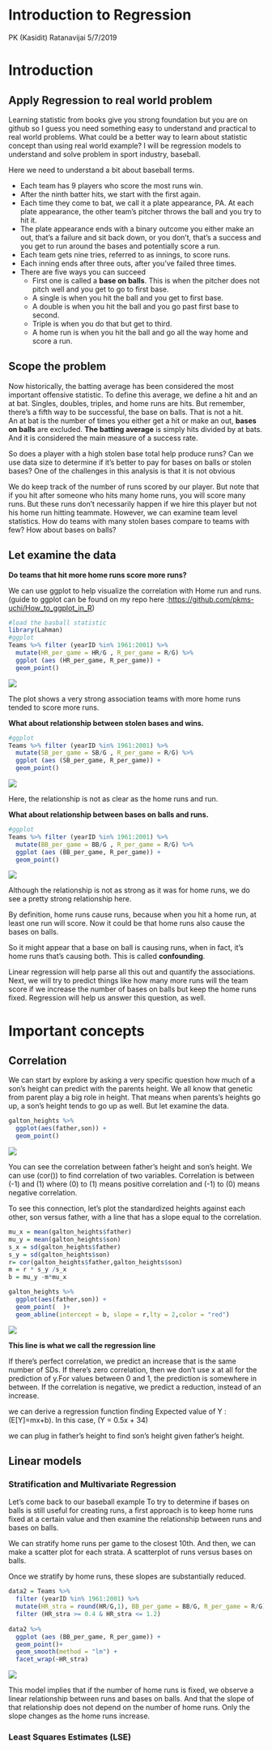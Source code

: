 Introduction to Regression
================
PK (Kasidit) Ratanavijai
5/7/2019

# Introduction

## Apply Regression to real world problem

Learning statistic from books give you strong foundation but you are on
github so I guess you need something easy to understand and practical to
real world problems. What could be a better way to learn about statistic
concept than using real world example? I will be regression models to
understand and solve problem in sport industry, baseball.

Here we need to understand a bit about baseball terms.

  - Each team has 9 players who score the most runs win.
  - After the ninth batter hits, we start with the first again.
  - Each time they come to bat, we call it a plate appearance, PA. At
    each plate appearance, the other team’s pitcher throws the ball and
    you try to hit it.
  - The plate appearance ends with a binary outcome you either make an
    out, that’s a failure and sit back down, or you don’t, that’s a
    success and you get to run around the bases and potentially score a
    run.
  - Each team gets nine tries, referred to as innings, to score runs.
  - Each inning ends after three outs, after you’ve failed three times.
  - There are five ways you can succeed
      - First one is called a **base on balls**. This is when the
        pitcher does not pitch well and you get to go to first base.
      - A single is when you hit the ball and you get to first base.
      - A double is when you hit the ball and you go past first base to
        second.
      - Triple is when you do that but get to third.
      - A home run is when you hit the ball and go all the way home and
        score a run.

## Scope the problem

Now historically, the batting average has been considered the most
important offensive statistic. To define this average, we define a hit
and an at bat. Singles, doubles, triples, and home runs are hits. But
remember, there’s a fifth way to be successful, the base on balls. That
is not a hit.  
An at bat is the number of times you either get a hit or make an out,
**bases on balls** are excluded. **The batting average** is simply hits
divided by at bats. And it is considered the main measure of a success
rate.

So does a player with a high stolen base total help produce runs? Can we
use data size to determine if it’s better to pay for bases on balls or
stolen bases? One of the challenges in this analysis is that it is not
obvious

We do keep track of the number of runs scored by our player. But note
that if you hit after someone who hits many home runs, you will score
many runs. But these runs don’t necessarily happen if we hire this
player but not his home run hitting teammate. However, we can examine
team level statistics. How do teams with many stolen bases compare to
teams with few? How about bases on balls?

## Let examine the data

**Do teams that hit more home runs score more runs?**

We can use ggplot to help visualize the correlation with Home run and
runs. (guide to ggplot can be found on my repo here
:<https://github.com/pkms-uchi/How_to_ggplot_in_R>)

``` r
#load the basball statistic
library(Lahman)
#ggplot
Teams %>% filter (yearID %in% 1961:2001) %>%
  mutate(HR_per_game = HR/G , R_per_game = R/G) %>%
  ggplot (aes (HR_per_game, R_per_game)) +
  geom_point()
```

![](1.Introduction_to_Regression_files/figure-gfm/2-1.png)<!-- -->

The plot shows a very strong association teams with more home runs
tended to score more runs.

**What about relationship between stolen bases and wins.**

``` r
#ggplot
Teams %>% filter (yearID %in% 1961:2001) %>%
  mutate(SB_per_game = SB/G , R_per_game = R/G) %>%
  ggplot (aes (SB_per_game, R_per_game)) +
  geom_point()
```

![](1.Introduction_to_Regression_files/figure-gfm/3-1.png)<!-- -->

Here, the relationship is not as clear as the home runs and run.

**What about relationship between bases on balls and runs.**

``` r
#ggplot
Teams %>% filter (yearID %in% 1961:2001) %>%
  mutate(BB_per_game = BB/G , R_per_game = R/G) %>%
  ggplot (aes (BB_per_game, R_per_game)) +
  geom_point()
```

![](1.Introduction_to_Regression_files/figure-gfm/4-1.png)<!-- -->

Although the relationship is not as strong as it was for home runs, we
do see a pretty strong relationship here.

By definition, home runs cause runs, because when you hit a home run, at
least one run will score. Now it could be that home runs also cause the
bases on balls.

So it might appear that a base on ball is causing runs, when in fact,
it’s home runs that’s causing both. This is called **confounding**.

Linear regression will help parse all this out and quantify the
associations. Next, we will try to predict things like how many more
runs will the team score if we increase the number of bases on balls but
keep the home runs fixed. Regression will help us answer this question,
as well.

# Important concepts

## Correlation

We can start by explore by asking a very specific question how much of a
son’s height can predict with the parents height. We all know that
genetic from parent play a big role in height. That means when parents’s
heights go up, a son’s height tends to go up as well. But let examine
the data.

``` r
galton_heights %>%
  ggplot(aes(father,son)) + 
  geom_point()
```

![](1.Introduction_to_Regression_files/figure-gfm/6-1.png)<!-- -->

You can see the correlation between father’s height and son’s height. We
can use \(cor()\) to find correlation of two variables. Correlation is
between \(-1\) and \(1\) where \(0\) to \(1\) means positive correlation
and \(-1\) to \(0\) means negative correlation.

To see this connection, let’s plot the standardized heights against each
other, son versus father, with a line that has a slope equal to the
correlation.

``` r
mu_x = mean(galton_heights$father)
mu_y = mean(galton_heights$son)
s_x = sd(galton_heights$father)
s_y = sd(galton_heights$son)
r= cor(galton_heights$father,galton_heights$son)
m = r * s_y /s_x
b = mu_y -m*mu_x

galton_heights %>%
  ggplot(aes(father,son)) + 
  geom_point(  )+
  geom_abline(intercept = b, slope = r,lty = 2,color = "red")
```

![](1.Introduction_to_Regression_files/figure-gfm/7-1.png)<!-- -->

**This line is what we call the regression line**

If there’s perfect correlation, we predict an increase that is the same
number of SDs. If there’s zero correlation, then we don’t use x at all
for the prediction of y.For values between 0 and 1, the prediction is
somewhere in between. If the correlation is negative, we predict a
reduction, instead of an increase.

we can derive a regression function finding Expected value of Y :
\(E[Y]=mx+b\). In this case, \(Y = 0.5x + 34\)

we can plug in father’s height to find son’s height given father’s
height.

## Linear models

### Stratification and Multivariate Regression

Let’s come back to our baseball example To try to determine if bases on
balls is still useful for creating runs, a first approach is to keep
home runs fixed at a certain value and then examine the relationship
between runs and bases on balls.

We can stratify home runs per game to the closest 10th. And then, we can
make a scatter plot for each strata. A scatterplot of runs versus bases
on balls.

Once we stratify by home runs, these slopes are substantially reduced.

``` r
data2 = Teams %>% 
  filter (yearID %in% 1961:2001) %>%
  mutate(HR_stra = round(HR/G,1), BB_per_game = BB/G, R_per_game = R/G) %>%
  filter (HR_stra >= 0.4 & HR_stra <= 1.2)
  
data2 %>%
  ggplot (aes (BB_per_game, R_per_game)) +
  geom_point()+
  geom_smooth(method = "lm") + 
  facet_wrap(~HR_stra)
```

![](1.Introduction_to_Regression_files/figure-gfm/8-1.png)<!-- -->

This model implies that if the number of home runs is fixed, we observe
a linear relationship between runs and bases on balls. And that the
slope of that relationship does not depend on the number of home runs.
Only the slope changes as the home runs increase.

### Least Squares Estimates (LSE)

